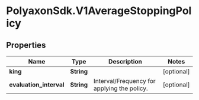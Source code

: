 # PolyaxonSdk.V1AverageStoppingPolicy

## Properties
Name | Type | Description | Notes
------------ | ------------- | ------------- | -------------
**king** | **String** |  | [optional] 
**evaluation_interval** | **String** | Interval/Frequency for applying the policy. | [optional] 


